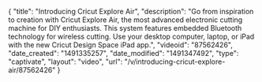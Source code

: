{
    "title": "Introducing Cricut Explore Air",
    "description": "Go from inspiration to creation with Cricut Explore Air, the most advanced electronic cutting machine for DIY enthusiasts. This system features embedded Bluetooth technology for wireless cutting. Use your desktop computer, laptop, or iPad with the new Cricut Design Space iPad app.",
    "videoid": "87562426",
    "date_created": "1491335257",
    "date_modified": "1491347492",
    "type": "captivate",
    "layout": "video",
    "url": "\/v\/introducing-cricut-explore-air\/87562426"
}